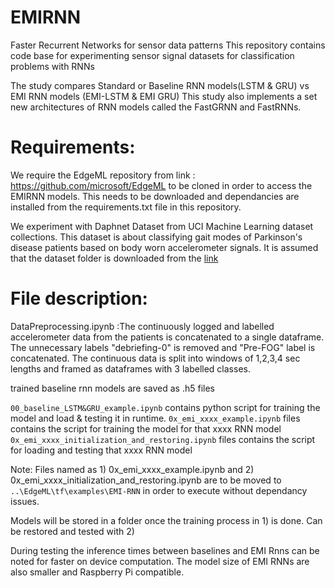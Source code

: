 # EMIRNN
Faster Recurrent Networks for sensor data patterns 
This repository contains code base for experimenting sensor signal datasets for classification problems with RNNs

The study compares Standard or Baseline RNN models(LSTM & GRU) vs EMI RNN models (EMI-LSTM & EMI GRU)
This study also implements a set new architectures of RNN models called the FastGRNN and FastRNNs.

# Requirements: 
We require the EdgeML repository from link : https://github.com/microsoft/EdgeML to be cloned in order to access the EMIRNN models.
This needs to be downloaded and dependancies are installed from the requirements.txt file in this repository.

We experiment with Daphnet Dataset from UCI Machine Learning dataset collections. This dataset is about classifying gait modes of Parkinson's disease patients based on body worn accelerometer signals. 
It is assumed that the dataset folder is downloaded from the [link](https://archive.ics.uci.edu/ml/datasets/Daphnet+Freezing+of+Gait)

# File description:
DataPreprocessing.ipynb :The continuously logged and labelled accelerometer data from the patients is concatenated to a single dataframe. The unnecessary labels "debriefing-0" is removed and "Pre-FOG" label is concatenated. The continuous data is split into windows of 1,2,3,4 sec lengths and framed as dataframes with 3 labelled classes.  
 
trained baseline rnn models are saved as .h5 files  

```00_baseline_LSTM&GRU_example.ipynb``` contains python script for training the model and load & testing it in runtime.
```0x_emi_xxxx_example.ipynb``` files contains the script for training the model for that xxxx RNN model
```0x_emi_xxxx_initialization_and_restoring.ipynb``` files contains the script for  loading and testing  that xxxx RNN model

Note: Files named as 1) 0x_emi_xxxx_example.ipynb and  2) 0x_emi_xxxx_initialization_and_restoring.ipynb are to be moved to 
```..\EdgeML\tf\examples\EMI-RNN```  in order to execute without dependancy issues.

Models will be stored in a folder once the training process in 1) is done. Can be restored and tested with 2)

During testing the inference times between baselines and EMI Rnns can be noted for faster on device computation. The model size of EMI RNNs are also smaller and Raspberry Pi compatible.
